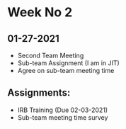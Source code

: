 # Week No 2
## 01-27-2021
- Second Team Meeting
- Sub-team Assignment (I am in JIT)
- Agree on sub-team meeting time

## Assignments:
- IRB Training (Due 02-03-2021)
- Sub-team meeting time survey
